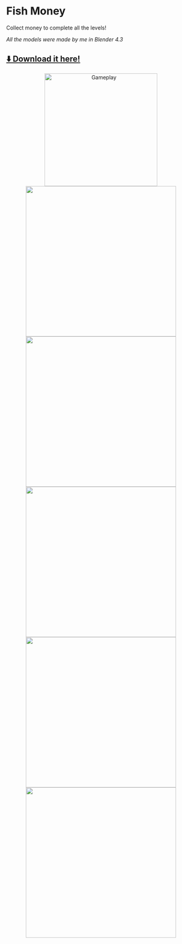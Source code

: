 # Fish Money
Collect money to complete all the levels!

*All the models were made by me in Blender 4.3*

## [⬇️ Download it here!](https://github.com/MrPio/FishMoney/releases/tag/Stable)

<p align="center">
  <a href="https://www.youtube.com/watch?v=ijDLr3MFz3w">
  	<img height="300rem" src="https://github.com/user-attachments/assets/6f059acb-0f86-416f-a886-d845595de543" alt="Gameplay">
  </a>
  <img height="400rem" src="https://github.com/user-attachments/assets/6dfa9a41-4ac1-4f91-83a3-c32811e0f6f4"></img>
  <img height="400rem" src="https://github.com/user-attachments/assets/c8100ae5-8d99-48df-9ab0-48bee4062d90"></img>
  <img height="400rem" src="https://github.com/user-attachments/assets/dadee85f-fd25-4ce0-91e8-fe2ccf044000"></img>
  <img height="400rem" src="https://github.com/user-attachments/assets/2e09e0e7-13eb-4039-b272-5203dfc124dd"></img>
  <img height="400rem" src="https://github.com/user-attachments/assets/a0814a59-a775-4eb2-a7ed-12c4b8f390f6"></img>
</p>
